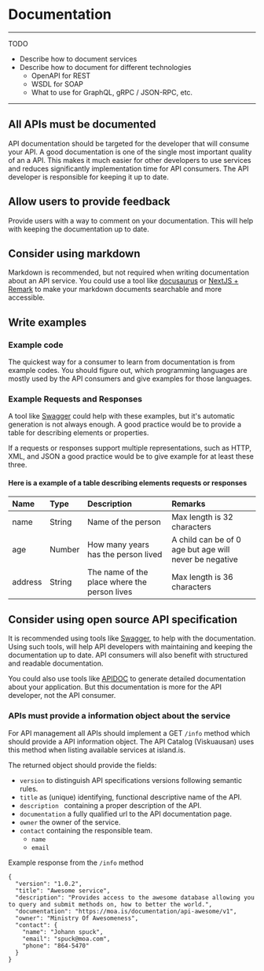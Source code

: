 # Documentation
---------------------------------------------------------
TODO
* Describe how to document services
* Describe how to document for different technologies
  * OpenAPI for REST
  * WSDL for SOAP
  * What to use for GraphQL, gRPC / JSON-RPC, etc.
---------------------------------------------------------

## All APIs must be documented
API documentation should be targeted for the developer that will consume your API.  A good documentation is one of the single most important quality of an a API.  This makes it much easier for other developers to use services and reduces significantly implementation time for API consumers. The API developer is responsible for keeping it up to date.

## Allow users to provide feedback
Provide users with a way to comment on your documentation.  This will help with keeping the 
documentation up to date.

## Consider using markdown
Markdown is recommended, but not required when writing documentation about an API service.
You could use a tool like [docusaurus](https://v2.docusaurus.io/) or [NextJS + Remark](https://github.com/vercel/next.js/tree/canary/examples/blog-starter-typescript) to make your markdown documents searchable and more accessible.

## Write examples
### Example code
The quickest way for a consumer to learn from documentation is from example codes.  You should
figure out, which programming languages are mostly used by the API consumers and give examples for those languages.
### Example Requests and Responses
A tool like [Swagger](http://swagger.io/) could help with these examples, but it's automatic generation is not always enough.  A good practice would be to provide a table for describing 
elements or properties.

If a requests or responses support multiple representations, such as HTTP, XML, and JSON a good practice would be to give example for at least these three.

#### Here is a example of a table describing elements requests or responses
| Name     | Type    | Description                           | Remarks                     |
| :---     | :---    | :----------                           | :-------                    |
| name     | String  | Name of the person                    | Max length is 32 characters |
| age      | Number  | How many years has the person lived   | A child can be of 0 age but age will never be negative |
| address  | String  | The name of the place where the person lives | Max length is 36 characters |

## Consider using open source API specification
It is recommended using tools like [Swagger](http://swagger.io/), to help with the documentation.  Using such tools, will help API developers with maintaining and keeping the documentation up to date.  API consumers will also benefit with structured and readable documentation.

You could also use tools like [APIDOC](https://apidocjs.com/) to generate detailed documentation
about your application.  But this documentation is more for the API developer, not the API consumer.


### APIs must provide a information object about the service
For API management all APIs should implement a GET `/info` method which should provide a API information object.   The API Catalog (Viskuausan) uses this method when listing available services at island.is.

The returned object should provide the fields:
 - `version`  to distinguish API specifications versions following semantic rules.
 - `title` as (unique) identifying, functional descriptive name of the API.
 - `description `  containing a proper description of the API.
 - `documentation` a fully qualified url to the API documentation page.
 - `owner` the owner of the service.
 - `contact`  containing the responsible team.
   - `name`
   - `email` 

Example response from the `/info` method
```
{
  "version": "1.0.2",
  "title": "Awesome service",
  "description": "Provides access to the awesome database allowing you to query and submit methods on, how to better the world.",
  "documentation": "https://moa.is/documentation/api-awesome/v1",
  "owner": "Ministry Of Awesomeness",
  "contact": {
    "name": "Johann spuck",
    "email": "spuck@moa.com",
    "phone": "864-5470"
  }
}
```

